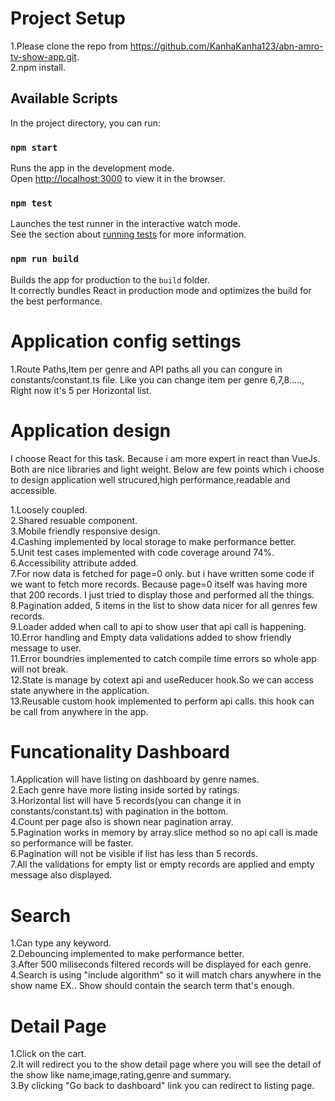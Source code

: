 
# Project Setup
 1.Please clone the repo from https://github.com/KanhaKanha123/abn-amro-tv-show-app.git. \
 2.npm install.

## Available Scripts

In the project directory, you can run:

### `npm start`

Runs the app in the development mode.\
Open [http://localhost:3000](http://localhost:3000) to view it in the browser.

### `npm test`

Launches the test runner in the interactive watch mode.\
See the section about [running tests](https://facebook.github.io/create-react-app/docs/running-tests) for more information.

### `npm run build`

Builds the app for production to the `build` folder.\
It correctly bundles React in production mode and optimizes the build for the best performance.

# Application config settings
1.Route Paths,Item per genre and API paths all you can congure in constants/constant.ts file. Like you can change item per genre 6,7,8....., Right now it's 5 per Horizontal list.

# Application design
I choose React for this task. Because i am more expert in react than VueJs. Both are nice libraries and light weight. Below are few points which i choose to design application well strucured,high performance,readable and accessible.

1.Loosely coupled.\
2.Shared resuable component.\
3.Mobile friendly responsive design.\
4.Cashing implemented by local storage to make performance better.\
5.Unit test cases implemented with code coverage around 74%.\
6.Accessibility attribute added.\
7.For now data is fetched for page=0 only. but i have written some code if we want to fetch more records. Because page=0 itself was having more that 200 records. I just tried to display those and performed all the things.\
8.Pagination added, 5 items in the list to show data nicer for all genres few records.\
9.Loader added when call to api to show user that api call is happening.\
10.Error handling and Empty data validations added to show friendly message to user.\
11.Error boundries implemented to catch compile time errors so whole app will not break.\
12.State is manage by cotext api and useReducer hook.So we can access state anywhere in the application.\
13.Reusable custom hook implemented to perform api calls. this hook can be call from anywhere in the app.

# Funcationality Dashboard
 1.Application will have listing on dashboard by genre names.\
 2.Each genre have more listing inside sorted by ratings.\
 3.Horizontal list will have 5 records(you can change it in constants/constant.ts) with pagination in the bottom.\
 4.Count per page also is shown near pagination array.\
 5.Pagination works in memory by array.slice method so no api call is made so performance will be faster.\
 6.Pagination will not be visible if list has less than 5 records.\
 7.All the validations for empty list or empty records are applied and empty message also displayed.
 
# Search
1.Can type any keyword.\
2.Debouncing implemented to make performance better.\
3.After 500 miliseconds filtered records will be displayed for each genre.\
4.Search is using "include algorithm" so it will match chars anywhere in the show name EX.. Show should contain the search term that's enough.

# Detail Page
1.Click on the cart.\
2.It will redirect you to the show detail page where you will see the detail of the show like name,image,rating,genre and summary.\
3.By clicking "Go back to dashboard" link you can redirect to listing page.

